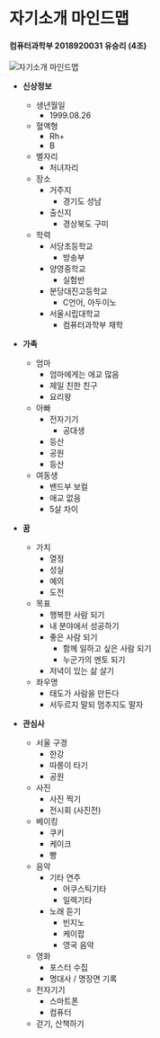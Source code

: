 # 자기소개 마인드맵
#### 컴퓨터과학부 2018920031 유승리 (4조)

![자기소개 마인드맵](https://lh3.googleusercontent.com/dVPH2x-y1GZ3vTEPLl5gD8xz7Qtoula3RN_x4k-vUdgGZof0iDgvqThoNNnmnJpHDXVe7Jt2YnyN)

* **신상정보**
	* 생년월일
		* 1999.08.26
	* 혈액형
		* Rh+
		* B
	* 별자리
		* 처녀자리
	* 장소
		* 거주지
			* 경기도 성남
		* 출신지
			* 경상북도 구미
	* 학력
		* 서당초등학교
			* 방송부
		* 양영중학교
			* 실험반
		* 분당대진고등학교
			* C언어, 아두이노
		* 서울시립대학교
			* 컴퓨터과학부 재학

* **가족**
	* 엄마
		* 엄마에게는 애교 많음
		* 제일 친한 친구
		* 요리왕
	* 아빠
		* 전자기기
			* 공대생
		* 등산
		* 공원
		* 등산
	* 여동생
		* 밴드부 보컬
		* 애교 없음
		* 5살 차이

* **꿈**
	* 가치
		* 열정
		* 성실
		* 예의
		* 도전
	* 목표
		* 행복한 사람 되기
		* 내 분야에서 성공하기
		* 좋은 사람 되기
			* 함께 일하고 싶은 사람 되기
			* 누군가의 멘토 되기
		* 저녁이 있는 삶 살기
	* 좌우명
		* 태도가 사람을 만든다
		* 서두르지 말되 멈추지도 말자

* **관심사**
	* 서울 구경
		* 한강
		* 따릉이 타기
		* 공원
	* 사진
		* 사진 찍기
		* 전시회 (사진전)
	* 베이킹
		* 쿠키
		* 케이크
		* 빵
	* 음악
		* 기타 연주
			* 어쿠스틱기타
			* 일렉기타
		* 노래 듣기
			* 빈지노
			* 케이팝
			* 영국 음악
	* 영화
		* 포스터 수집
		* 명대사 / 명장면 기록
	* 전자기기
		* 스마트폰
		* 컴퓨터
	* 걷기, 산책하기
